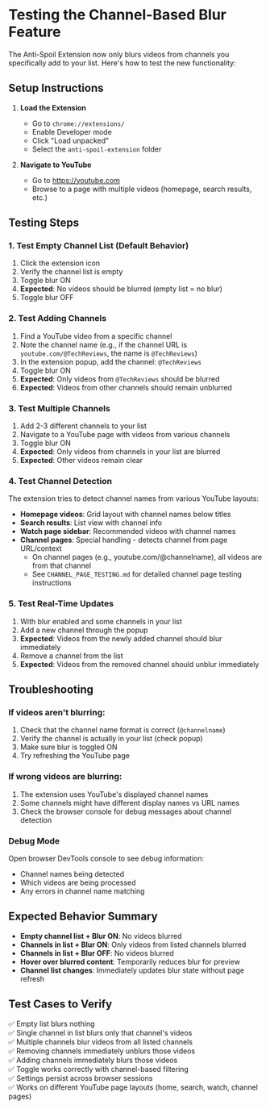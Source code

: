 # Testing the Channel-Based Blur Feature

The Anti-Spoil Extension now only blurs videos from channels you specifically add to your list. Here's how to test the new functionality:

## Setup Instructions

1. **Load the Extension**
   - Go to `chrome://extensions/`
   - Enable Developer mode
   - Click "Load unpacked"
   - Select the `anti-spoil-extension` folder

2. **Navigate to YouTube**
   - Go to https://youtube.com
   - Browse to a page with multiple videos (homepage, search results, etc.)

## Testing Steps

### 1. Test Empty Channel List (Default Behavior)
1. Click the extension icon
2. Verify the channel list is empty
3. Toggle blur ON
4. **Expected**: No videos should be blurred (empty list = no blur)
5. Toggle blur OFF

### 2. Test Adding Channels
1. Find a YouTube video from a specific channel
2. Note the channel name (e.g., if the channel URL is `youtube.com/@TechReviews`, the name is `@TechReviews`)
3. In the extension popup, add the channel: `@TechReviews`
4. Toggle blur ON
5. **Expected**: Only videos from `@TechReviews` should be blurred
6. **Expected**: Videos from other channels should remain unblurred

### 3. Test Multiple Channels
1. Add 2-3 different channels to your list
2. Navigate to a YouTube page with videos from various channels
3. Toggle blur ON
4. **Expected**: Only videos from channels in your list are blurred
5. **Expected**: Other videos remain clear

### 4. Test Channel Detection
The extension tries to detect channel names from various YouTube layouts:
- **Homepage videos**: Grid layout with channel names below titles
- **Search results**: List view with channel info
- **Watch page sidebar**: Recommended videos with channel names
- **Channel pages**: Special handling - detects channel from page URL/context
  - On channel pages (e.g., youtube.com/@channelname), all videos are from that channel
  - See `CHANNEL_PAGE_TESTING.md` for detailed channel page testing instructions

### 5. Test Real-Time Updates
1. With blur enabled and some channels in your list
2. Add a new channel through the popup
3. **Expected**: Videos from the newly added channel should blur immediately
4. Remove a channel from the list
5. **Expected**: Videos from the removed channel should unblur immediately

## Troubleshooting

### If videos aren't blurring:
1. Check that the channel name format is correct (`@channelname`)
2. Verify the channel is actually in your list (check popup)
3. Make sure blur is toggled ON
4. Try refreshing the YouTube page

### If wrong videos are blurring:
1. The extension uses YouTube's displayed channel names
2. Some channels might have different display names vs URL names
3. Check the browser console for debug messages about channel detection

### Debug Mode
Open browser DevTools console to see debug information:
- Channel names being detected
- Which videos are being processed
- Any errors in channel name matching

## Expected Behavior Summary

- **Empty channel list + Blur ON**: No videos blurred
- **Channels in list + Blur ON**: Only videos from listed channels blurred  
- **Channels in list + Blur OFF**: No videos blurred
- **Hover over blurred content**: Temporarily reduces blur for preview
- **Channel list changes**: Immediately updates blur state without page refresh

## Test Cases to Verify

✅ Empty list blurs nothing  
✅ Single channel in list blurs only that channel's videos  
✅ Multiple channels blur videos from all listed channels  
✅ Removing channels immediately unblurs those videos  
✅ Adding channels immediately blurs those videos  
✅ Toggle works correctly with channel-based filtering  
✅ Settings persist across browser sessions  
✅ Works on different YouTube page layouts (home, search, watch, channel pages)
